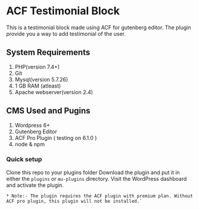 # ACF Testimonial Block
This is a testimonial block made using ACF for gutenberg editor.
The plugin provide you a way to add testimonial of the user.


## System Requirements
1. PHP(version 7.4+)
2. Git
3. Mysql(version 5.7.26)
4. 1 GB RAM (atleast)
5. Apache webserver(version 2.4)

## CMS Used and Pugins
1. Wordpress 6+
2. Gutenberg Editor
3. ACF Pro Plugin ( testing on 6.1.0 )
4. node & npm

### Quick setup

Clone this repo to your plugins folder Download the plugin and put it in either the `plugins` or `mu-plugins` directory. Visit the WordPress dashboard and activate the plugin.

```
* Note:- The plugin requires the ACF plugin with premium plan. Without ACF pro plugin, this plugin will not be installed.`
````

